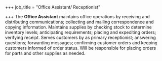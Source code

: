 +++
job_title = "Office Assistant/ Receptionist"

+++
The **Office Assistant** maintains office operations by receiving and distributing communications; collecting and mailing correspondence and copying information. Maintains supplies by checking stock to determine inventory levels; anticipating requirements; placing and expediting orders; verifying receipt. Serves customers by as primary receptionist; answering questions; forwarding messages; confirming customer orders and keeping customers informed of order status. Will be responsible for placing orders for parts and other supplies as needed.